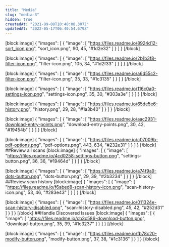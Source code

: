 ```yaml
---
title: "Media"
slug: "media-3"
hidden: true
createdAt: "2021-09-08T10:40:08.307Z"
updatedAt: "2022-05-17T06:40:54.679Z"
---
```

[block:image]
{
  "images": [
    {
      "image": [
        "https://files.readme.io/8924d12-sort_icon.png",
        "sort_icon.png",
        90,
        45,
        "#1d2e32"
      ]
    }
  ]
}
[/block]

[block:image]
{
  "images": [
    {
      "image": [
        "https://files.readme.io/2b1b3f8-filter-icon.png",
        "filter-icon.png",
        105,
        34,
        "#1d2f33"
      ]
    }
  ]
}
[/block]

[block:image]
{
  "images": [
    {
      "image": [
        "https://files.readme.io/a6d55c2-filter-icon.png",
        "filter-icon.png",
        35,
        33,
        "#1c3135"
      ]
    }
  ]
}
[/block]

[block:image]
{
  "images": [
    {
      "image": [
        "https://files.readme.io/116c0a0-settings-icon.png",
        "settings-icon.png",
        35,
        30,
        "#303a3e"
      ]
    }
  ]
}
[/block]

[block:image]
{
  "images": [
    {
      "image": [
        "https://files.readme.io/65de5e6-history.png",
        "history.png",
        29,
        28,
        "#1a3b40"
      ]
    }
  ]
}
[/block]

[block:image]
{
  "images": [
    {
      "image": [
        "https://files.readme.io/aac2931-download-entry-points.png",
        "download-entry-points.png",
        30,
        42,
        "#19454b"
      ]
    }
  ]
}
[/block]

[block:image]
{
  "images": [
    {
      "image": [
        "https://files.readme.io/c07009b-pdf-options.png",
        "pdf-options.png",
        443,
        634,
        "#232e31"
      ]
    }
  ]
}
[/block]
##Review all scans
[block:image]
{
  "images": [
    {
      "image": [
        "https://files.readme.io/4cd0258-settings-button.png",
        "settings-button.png",
        36,
        36,
        "#19464d"
      ]
    }
  ]
}
[/block]

[block:image]
{
  "images": [
    {
      "image": [
        "https://files.readme.io/a74f9a9-dots-button.png",
        "dots-button.png",
        29,
        39,
        "#2b3234"
      ]
    }
  ]
}
[/block]
##Review scan history
[block:image]
{
  "images": [
    {
      "image": [
        "https://files.readme.io/f6abed8-scan-history-icon.png",
        "scan-history-icon.png",
        53,
        46,
        "#283e43"
      ]
    }
  ]
}
[/block]

[block:image]
{
  "images": [
    {
      "image": [
        "https://files.readme.io/011324e-scan-history-disabled.png",
        "scan-history-disabled.png",
        45,
        42,
        "#252d31"
      ]
    }
  ]
}
[/block]
##Handle Discovered Issues
[block:image]
{
  "images": [
    {
      "image": [
        "https://files.readme.io/cb3c586-download-button.png",
        "download-button.png",
        35,
        39,
        "#1c3237"
      ]
    }
  ]
}
[/block]

[block:image]
{
  "images": [
    {
      "image": [
        "https://files.readme.io/fb78c20-modify-button.png",
        "modify-button.png",
        37,
        38,
        "#1c3136"
      ]
    }
  ]
}
[/block]